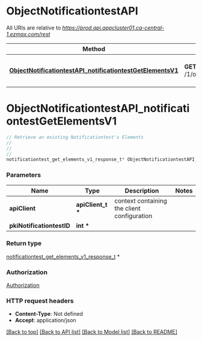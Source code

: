 # ObjectNotificationtestAPI

All URIs are relative to *https://prod.api.appcluster01.ca-central-1.ezmax.com/rest*

Method | HTTP request | Description
------------- | ------------- | -------------
[**ObjectNotificationtestAPI_notificationtestGetElementsV1**](ObjectNotificationtestAPI.md#ObjectNotificationtestAPI_notificationtestGetElementsV1) | **GET** /1/object/notificationtest/{pkiNotificationtestID}/getElements | Retrieve an existing Notificationtest&#39;s Elements


# **ObjectNotificationtestAPI_notificationtestGetElementsV1**
```c
// Retrieve an existing Notificationtest's Elements
//
// 
//
notificationtest_get_elements_v1_response_t* ObjectNotificationtestAPI_notificationtestGetElementsV1(apiClient_t *apiClient, int *pkiNotificationtestID);
```

### Parameters
Name | Type | Description  | Notes
------------- | ------------- | ------------- | -------------
**apiClient** | **apiClient_t \*** | context containing the client configuration |
**pkiNotificationtestID** | **int \*** |  | 

### Return type

[notificationtest_get_elements_v1_response_t](notificationtest_get_elements_v1_response.md) *


### Authorization

[Authorization](../README.md#Authorization)

### HTTP request headers

 - **Content-Type**: Not defined
 - **Accept**: application/json

[[Back to top]](#) [[Back to API list]](../README.md#documentation-for-api-endpoints) [[Back to Model list]](../README.md#documentation-for-models) [[Back to README]](../README.md)


